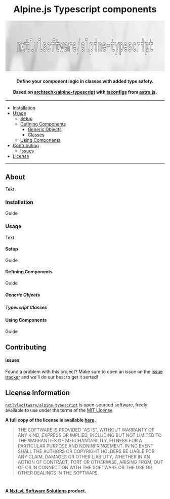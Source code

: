 <h1 align="center">
  Alpine.js Typescript components
</h1>

<p align="center">
  <picture>
    <source media="(prefers-color-scheme: dark)" srcset="./.github/banner-dark.jpeg">
    <source media="(prefers-color-scheme: light)" srcset="./.github/banner-light.jpeg">
    <img alt="Project Banner" src="./.github/banner-light.jpeg" width="1200" height="160" style="max-width: 100%;">
  </picture>
</p>

<h4 align="center">
  Define your component logic in classes with added type safety.
  <br><br>
  Based on <a href="https://github.com/archtechx/alpine-typescript">archtechx/alpine-typescript</a> with
  <a href="./tsconfigs">tsconfigs</a> from <a href="https://github.com/withastro/astro/tree/main/packages/astro/tsconfigs">astro.js</a>.
  <br>
</h4>

<hr>

* [Installation](#installation)
* [Usage](#usage)
    * [Setup](#setup)
    * [Defining Components](#defining-components)
		* [Generic Objects](#generic-objects)
		* [Classes](#typescript-classes)
    * [Using Components](#using-components)
* [Contributing](#contributing)
    * [Issues](#issues)
* [License](#license-information)

<hr>

## About
Text

### Installation
Guide

### Usage
Text

#### Setup
Guide

#### Defining Components
Guide

##### Generic Objects
##### Typescript Classes

#### Using Components
Guide

## Contributing

#### Issues
Found a problem with this project? Make sure to open an issue on the [issue tracker](https://github.com/NxtLvLSoftware/alpine-typescript/issues)
and we'll do our best to get it sorted!


## License Information
[`nxtlvlsoftware/alpine-typescript`](https://github.com/NxtLvlSoftware/alpine-typescript) is open-sourced software, freely available to use under the terms of the
[MIT License](https://www.techtarget.com/whatis/definition/MIT-License-X11-license-or-MIT-X-license).

__A full copy of the license is available [here](../LICENSE).__

> THE SOFTWARE IS PROVIDED "AS IS", WITHOUT WARRANTY OF ANY KIND, EXPRESS OR
> IMPLIED, INCLUDING BUT NOT LIMITED TO THE WARRANTIES OF MERCHANTABILITY,
> FITNESS FOR A PARTICULAR PURPOSE AND NONINFRINGEMENT. IN NO EVENT SHALL THE
> AUTHORS OR COPYRIGHT HOLDERS BE LIABLE FOR ANY CLAIM, DAMAGES OR OTHER
> LIABILITY, WHETHER IN AN ACTION OF CONTRACT, TORT OR OTHERWISE, ARISING FROM,
> OUT OF OR IN CONNECTION WITH THE SOFTWARE OR THE USE OR OTHER DEALINGS IN THE
> SOFTWARE.

#

__A [NxtLvL Software Solutions](https://github.com/NxtLvLSoftware) product.__
